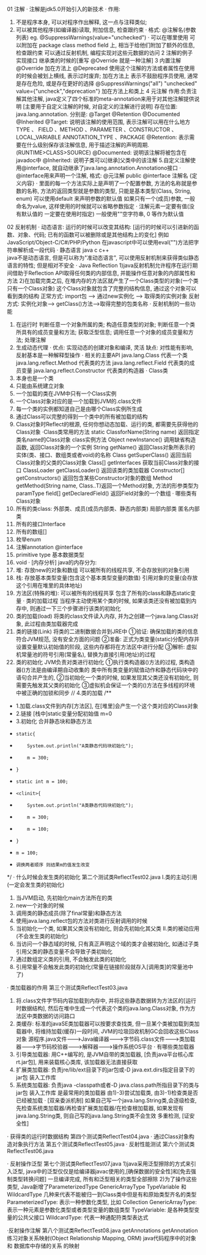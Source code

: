 01 注解
· 注解是jdk5.0开始引入的新技术
· 作用:
  1) 不是程序本身, 可以对程序作出解释, 这一点与注释类似;
  2) 可以被其他程序(如编译器)读取, 附加信息, 检查跟约束
· 格式:
  @注解名(参数列表)
  eg. @SuppressWarnings(value="unchecked")
· 可以在哪里使用
  可以附加在 package class method field 上, 相当于给他们附加了额外的信息, 检查跟约束
  可以通过反射机制, 编程实现对这些元数据的访问
2 注解的例子
  实现接口 继承类的时候的[重写 @Override 就是一种注解]
3 内置注解
  @Override 加在方法上
  @Deprecated 使用这个注解的方法或者属性在使用的时候会被划上横线, 表示过时废弃; 加在方法上
  表示不鼓励程序员使用, 通常是存在危险, 或是存在更好的选择
  @SuppressWarnings("all") "unchecked" value={"uncheck","deprecation"}  加在方法上和类上
4 元注解
作用:负责注解其他注解, java定义了四个标准的meta-annotation来用于对其他注解提供说明
     [主要用于自定义注解的时候, 对自定义的注解进行说明]
存在位置: java.lang.annotation.
分别是: @Target @Retention @Documented @Inherited
@Target: 说明该注解的使用范围, 表示注解可以用在什么地方
       TYPE 、 FIELD 、METHOD 、PARAMETER 、CONSTRUCTOR 、 LOCAL_VARIABLE
       ANNOTATION_TYPE 、PACKAGE
@Retention: 表示需要在什么级别保存该注解信息, 用于描述注解的声明周期.(RUNTIME>CLASS>SOURCE)
@Documented: 说明该注解将被包含在javadoc中
@Inherited: 说明子类可以[继承]父类中的该注解
5.自定义注解使用@interface, 就自动继承了java.lang.annotation.Annotationo接口
· @interface用来声明一个注解,
  格式: 
  @元注解
  public @interface 注解名 {定义内容}
· 里面的每一个方法实际上是声明了一个配置参数, 
  方法的名称就是参数的名称, 方法的返回类型就是参数的类型, 
  只能是基本类型(Class, String, enum)
  可以使用default 来声明参数的默认值
  如果只有一个(成员)参数, 一般命名为value, 这样使用的时候就可以省略参数指定
· 注解元素一定要有值(没有默认值的 一定要在使用时指定)
  一般使用""空字符串, 0 等作为默认值

02 反射机制
· 动态语言: 
  运行的时候可以改变其结构:
  [运行的时候可以引进新的函数、对象、代码; 已有的函数可以被删除或是其他结构上的变化]
  例如JavaScript/Object-C/C#/PHP/Python
  在javascript中可以使用eval("")方法把字符串解析成一段代码
· 静态语言
  java c c++  
  java不是动态语言, 但是可以称为"准动态语言", 可以使用反射机制来获得类似静态语言的特性;
  但是相对不安全
· Java Reflection 
  1)java反射机制允许程序在运行期间借助于Reflection API取得任何类的内部信息, 
  并能操作任意对象的内部属性和方法
  2)在加载完类之后, 在堆内存的方法区就产生了一个Class类型的对象(一个类只有一个Class对象)
    这个Class对象就包含了完整的结构信息, 通过这个对象可以看到类的结构
  正常方式: import包 --> 通过new实例化 --> 取得类的实例对象
  反射方式: 实例化对象--> getClass()方法-->取得完整的包类名称
· 反射机制的一些功能
  1) 在运行时
     判断任意一个对象所属的类;
     构造任意类型的对象;
     判断任意一个类所具有的成员变量和方法;
     获取泛型信息;
     调用任意一个对象的成员变量和方法;
     处理注解
   2) 生成动态代理
· 优点: 实现动态的创建对象和编译, 灵活
  缺点: 对性能有影响, 反射基本是一种解释型操作
· 相关的主要API
  java.lang.Class 代表一个类
  java.lang.reflect.Method  代表类的方法
  java.lang.reflect.Field  代表类的成员变量
  java.lang.reflect.Constructor  代表类的构造器
· Class类
1) 本身也是一个类
2) 只能由系统建立对象
3) 一个加载的类在JVM中只有一个Class实例
4) 一个Class对象对应的是一个加载到JVM的.class文件
5) 每一个类的实例都知道自己是由哪个Class实例所生成
6) 通过Class可以完整的得到一个类中的所有被加载的结构
7) Class对象时Reflect的根源, 任何你想动态加载、运行的类, 都需要先获得他的Class对象
·Class类常用的方法
static ClassforName(String name) 返回指定类名name的Class对象
class实例方法
Object          newInstance()                   调用缺省构造函数, 返回Class对象的一个实例
String          getName()                       返回Class对象所表示的实体(类、接口、数组类或者void)的名称
Class           getSuperClass()                 返回当前Class对象的父类的Class对象
Class[]         getInterfaces                   获取当前Class对象的接口
ClassLoader     getClassLoader()                返回该类的类加载器
Constructor[]   getConstructors()               返回包含某些Constructor对象的数组
Method          getMethod(String name, Class..T)返回一个Method对象, 方法的形参类型为paramType
field[]         getDeclaredField()              返回Field对象的一个数组
· 哪些类有Class对象
1) 所有的类class: 外部类、成员(成员内部类、静态内部类) 局部内部类 匿名内部类
2) 所有的接口Interface
3) 所有的数组[]
4) 枚举enum
5) 注解annotation @interface
6) primitive type 基本数据类型
7) void
· [内存分析]
java的内存分为: 
1) 堆: 
   存放new的对象和数组
   可以被所有的线程共享, 不会存放别的对象引用
2) 栈: 
   存放基本类型变量(包含这个基本类型变量的数值)
   引用对象的变量(会存放这个引用在堆里的具体地址)   
3) 方法区(特殊的堆):
   可以被所有的线程共享
   包含了所有的class和静态static变量
· 类的加载过程
当程序主动使用某个类的时候, 如果该类还没有被加载到内存中, 则通过一下三个步骤进行该类的初始化
1) 类的加载(load)
   将类的class文件读入内存, 并为之创建一个java.lang.Class对象, 此过程由类加载器完成
2) 类的链接(Link)
   将类的二进制数据合并到JRE中
   ①验证: 确保加载的类的信息符合JVM规范, 没有安全方面的问题
   ②准备: 正式为类变量(static)分配内存并设置变量默认初始值的阶段, 这些内存都将在方法区中进行分配
   ③解析: 虚拟机常量池的符号引用(常量名), 替换为直接引用(地址)的过程
3) 类的初始化
   JVM负责对类进行初始化
   ①执行类构造器<clinit>()方法的过程, 类构造器<clinit>()方法是由编译期自动收集的
   类中所有类变量的赋值动作和静态代码块中的语句合并产生的,
   ②当初始化一个类的时候, 如果发现其父类还没有初始化, 则需要先触发其父类的初始化
   ③虚拟机会保证一个类的<clinit>()方法在多线程的环境中被正确的加锁和同步
// 4.类的加载
/**
 * 1.加载.class文件到内存[方法区], 在[堆里]会产生一个这个类对应的Class对象
 * 2.链接 [栈中]static变量分配初始值 m=0
 * 3.初始化 合并静态块和静态方法
 *     static{
 *         System.out.println("A类静态代码块初始化");
 *         m = 300;
 *     }
 *     static int m = 100;
 *     <clinit>{
 *         System.out.println("A类静态代码块初始化");
 *         m = 300;
 *         m = 100;
 *     }
 *     m = 100;
 *     调换两者顺序 则结果m的值发生改变
 */
· 什么时候会发生类的初始化 第二个测试类ReflectTest02.java
I.类的主动引用(一定会发生类的初始化)
1) 当JVM启动, 先初始化main方法所在的类
2) new一个对象的时候
3) 调用类的静态成员(除了final常量)和静态方法
4) 使用java.lang.reflect包的方法对类进行反射调用的时候
5) 当初始化一个类, 如果其父类没有初始化, 则会先初始化其父类
II.类的被动应用(不会发生类的初始化)
1) 当访问一个静态域的时候, 只有真正声明这个域的类才会被初始化, 如通过子类引用父类的静态变量不会导致子类初始化
2) 通过数组定义类的引用, 不会触发此类的初始化
3) 引用常量不会触发此类的初始化(常量在链接阶段就存入[调用类]的常量池中了)

· 类加载器的作用 第三个测试类ReflectTest03.java
1) 将.class文件字节码内容加载到内存中, 并将这些静态数据转为方法区的[运行时数据结构], 
   然后在堆中生成一个代表这个类的java.lang.Class对象, 作为方法区中类数据的访问路口
2) 类缓存: 标准的javaSE类加载器可以按要求查找类, 但一旦某个类被加载到类加载器中, 
   将维持加载(缓存)一段时间, JVM的垃圾回收机制GC会回收这些Class对象
源程序.java文件--->Java编译器--->字节码.class文件--->类加载器--->字节码校验器--->解释器--->操作系统OS平台
· 有哪些类加载器
1) 引导类加载器: 用C++编写的, 是JVM自带的类加载器, [负责java平台核心库rt.jar包], 用来装载核心类库, 该加载器无法直接获取
2) 扩展类加载器: 负责jre/lib/ext目录下的jar包或-D java.ext.dirs指定目录下的jar包 装入工作库
3) 系统类加载器: 负责java -classpath或者-D java.class.path所指目录下的类与jar包 装入工作库
                是最常用的类加载器
由1)-3)尝试加载类, 由3)-1)检查类是否已经被加载
· [双亲委派机制]
如果自己写一个java.lang.String类,会逐级检查,
先检查系统类加载器/再检查扩展类加载器/在检查根加载器,
如果发现有java.lang.String类, 则自己写的java.lang.String类不会生效
多重检测, [证安全性]

· 获得类的运行时数据结构 第四个测试类ReflectTest04.java
· 通过Class对象构造对象执行方法 第五个测试类ReflectTest05.java
· 反射性能测试 第六个测试类ReflectTest06.java

· 反射操作泛型 第七个测试类ReflectTest07.java
1)java采用泛型擦除的方式来引入泛型, java中的泛型仅仅是给编译器javac使用的,[确保数据的安全性]和[免去强制类型转换问题]
一旦编译完成, 所有和泛型相关的类型全部擦除
2)为了操作这些类型, Java新增了ParameterizedType GenericArrayType TypeVariable 和 WildcardType
几种来代表不能被归一到Class类中但是有和原始类型齐名的类型
ParameterizedType: 表示一种参数化类型, 比如 Collection<String>
GenericArrayType: 表示一种元素是参数化类型或者类型变量的数组类型
TypeVariable: 是各种类型变量的公共父接口
WildcardType: 代表一种通配符类型表达式

·反射操作注解 第八个测试类ReflectTest08.java
getAnnotations
getAnnotation
练习对象关系映射(Object Relationship Mapping, ORM)
java代码程序中的对象 和 数据库中存储的关系 的映射
